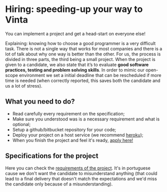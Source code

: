 # Hiring: speeding-up your way to Vinta

You can implement a project and get a head-start on everyone else!

Explaining: knowing how to choose a good programmer is a very difficult task. There is not a single way that works for most companies and there is a lot of talk about why one way is better than the other. For us, the process is divided in three parts, the third being a small project. When the project is given to a candidate, we also state that it’s to evaluate **good software practices, testing and problem solving skills**. In order to mimic our open-scope environment we set a initial deadline that can be rescheduled if more time is needed (when correctly reported, this saves both the candidate and us a lot of stress).

## What you need to do?

* Read carefully every requirement on the specification;
* Make sure you understood was is a necessary requirement and what is optional;
* Setup a github/bitbucket repository for your code;
* Deploy your project on a host service (we recommend [heroku](https://heroku.com/));
* When you finish the project and feel it's ready, [apply here!](https://vintasoftware.typeform.com/to/Xb6aIu)

## Specifications for the project

Here you can check the [requirements of the project](https://docs.google.com/document/d/1Evi-kghklIcwJ33SFqPyGREB4OVfNJXX4EOfrWuhhwY/edit?usp=sharing). It's in portuguese cause we don't want the candidate to misunderstand anything (that could lead to a final delivery that doesn't match the expectations and we'd miss the candidate only because of a misunderstanding). 